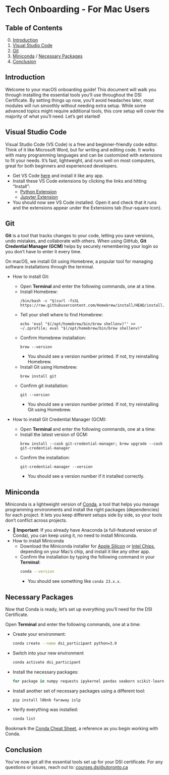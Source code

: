 # Tech Onboarding - For Mac Users

## Table of Contents

0. [Introduction](#introduction)
1. [Visual Studio Code](#visual-studio-code)
2. [Git](#git)
3. [Miniconda](#miniconda) / [Necessary Packages](#necessary-packages)
4. [Conclusion](#conclusion)

## Introduction
Welcome to your macOS onboarding guide! This document will walk you through installing the essential tools you’ll use throughout the DSI Certificate. By setting things up now, you’ll avoid headaches later, most modules will run smoothly without needing extra setup. While some advanced topics might require additional tools, this core setup will cover the majority of what you’ll need. Let’s get started!

## Visual Studio Code
Visual Studio Code (VS Code) is a free and beginner-friendly code editor. Think of it like Microsoft Word, but for writing and editing code. It works with many programming languages and can be customized with extensions to fit your needs. It’s fast, lightweight, and runs well on most computers, great for both beginners and experienced developers.

- Get VS Code [here](https://code.visualstudio.com) and install it like any app.
- Install these VS Code extensions by clicking the links and hitting “Install”:
  - [Python Extension](https://marketplace.visualstudio.com/items?itemName=ms-python.python)
  - [Jupyter Extension](https://marketplace.visualstudio.com/items?itemName=ms-toolsai.jupyter)
- You should now see VS Code installed. Open it and check that it runs and the extensions appear under the Extensions tab (four-square icon).

## Git
**Git** is a tool that tracks changes to your code, letting you save versions, undo mistakes, and collaborate with others. When using GitHub, **Git Credential Manager (GCM)** helps by securely remembering your login so you don’t have to enter it every time. 

On macOS, we install Git using Homebrew, a popular tool for managing software installations through the terminal.

- How to install Git:
  - Open **Terminal** and enter the following commands, one at a time.
  - Install Homebrew:
    ```
    /bin/bash -c "$(curl -fsSL https://raw.githubusercontent.com/Homebrew/install/HEAD/install.sh)";
    ```
  - Tell your shell where to find Homebrew:
    ```
    echo 'eval "$(/opt/homebrew/bin/brew shellenv)"' >> ~/.zprofile; eval "$(/opt/homebrew/bin/brew shellenv)"
    ```
  - Confirm Homebrew installation:
    ```
    brew --version
    ```
    - You should see a version number printed. If not, try reinstalling Homebrew.
  - Install Git using Homebrew:
    ```
    brew install git
    ```
  - Confirm git installation:
    ```
    git --version
    ```
    - You should see a version number printed. If not, try reinstalling Git using Homebrew.
  
- How to install Git Credential Manager (GCM):
  - Open **Terminal** and enter the following commands, one at a time:
  - Install the latest version of GCM:
    ```
    brew install --cask git-credential-manager; brew upgrade --cask git-credential-manager
    ```
  - Confirm the installation:
    ```
    git-credential-manager --version
    ```
    - You should see a version number if it installed correctly.

## Miniconda
Miniconda is a lightweight version of [Conda](https://en.wikipedia.org/wiki/Conda_(package_manager)), a tool that helps you manage programming environments and install the right packages (dependencies) for each project. It lets you keep different setups side by side, so your tools don’t conflict across projects.

- **🚨 Important**: If you already have Anaconda (a full-featured version of Conda), you can keep using it, no need to install Miniconda.
- How to install Miniconda
  - Download the Miniconda installer for [Apple Silicon](https://repo.anaconda.com/miniconda/Miniconda3-latest-MacOSX-arm64.pkg) or [Intel Chips](https://repo.anaconda.com/miniconda/Miniconda3-latest-MacOSX-x86_64.pkg), depending on your Mac’s chip, and install it like any other app.
  - Confirm the installation by typing the following command in your **Terminal**:
      ```bash
      conda --version
      ```
    - You should see something like `conda 23.x.x`.

## Necessary Packages
Now that Conda is ready, let’s set up everything you’ll need for the DSI Certificate.

Open **Terminal** and enter the following commands, one at a time:
- Create your environment:
  ```bash
  conda create --name dsi_participant python=3.9
  ```

- Switch into your new environment
  ```bash
  conda activate dsi_participant
  ```

- Install the necessary packages:
  ```bash
  for package in numpy requests ipykernel pandas seaborn scikit-learn python-dotenv dask "pyarrow>=11.0.0" sacred sqlalchemy psycopg2 shap fancyimpute missingno tensorflow matplotlib plotly nbformat scikit-image opencv transformers yfinance pygam pybind11; do echo -e "➡️  Starting installation of \"$package\"..." && conda install -c conda-forge "$package" -y && echo "✅ Successfully installed \"$package\"" || echo "❌ Installation failed for \"$package\""; done 
  ```

- Install another set of necessary packages using a different tool:
  ```bash
  pip install l0bnb faraway islp
  ```

- Verify everything was installed:
  ```bash
  conda list
  ```

Bookmark the [Conda Cheat Sheet](https://conda.io/projects/conda/en/latest/user-guide/cheatsheet.html), a reference as you begin working with Conda.

## Conclusion
You’ve now got all the essential tools set up for your DSI certificate. For any questions or issues, reach out to: courses.dsi@utoronto.ca
